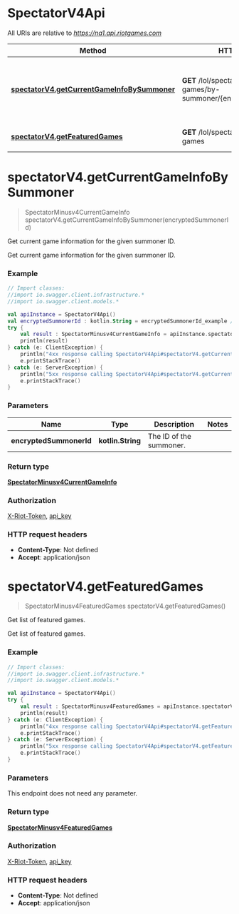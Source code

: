# SpectatorV4Api

All URIs are relative to *https://na1.api.riotgames.com*

Method | HTTP request | Description
------------- | ------------- | -------------
[**spectatorV4.getCurrentGameInfoBySummoner**](SpectatorV4Api.md#spectatorV4.getCurrentGameInfoBySummoner) | **GET** /lol/spectator/v4/active-games/by-summoner/{encryptedSummonerId} | Get current game information for the given summoner ID.
[**spectatorV4.getFeaturedGames**](SpectatorV4Api.md#spectatorV4.getFeaturedGames) | **GET** /lol/spectator/v4/featured-games | Get list of featured games.


<a name="spectatorV4.getCurrentGameInfoBySummoner"></a>
# **spectatorV4.getCurrentGameInfoBySummoner**
> SpectatorMinusv4CurrentGameInfo spectatorV4.getCurrentGameInfoBySummoner(encryptedSummonerId)

Get current game information for the given summoner ID.

Get current game information for the given summoner ID.

### Example
```kotlin
// Import classes:
//import io.swagger.client.infrastructure.*
//import io.swagger.client.models.*

val apiInstance = SpectatorV4Api()
val encryptedSummonerId : kotlin.String = encryptedSummonerId_example // kotlin.String | The ID of the summoner.
try {
    val result : SpectatorMinusv4CurrentGameInfo = apiInstance.spectatorV4.getCurrentGameInfoBySummoner(encryptedSummonerId)
    println(result)
} catch (e: ClientException) {
    println("4xx response calling SpectatorV4Api#spectatorV4.getCurrentGameInfoBySummoner")
    e.printStackTrace()
} catch (e: ServerException) {
    println("5xx response calling SpectatorV4Api#spectatorV4.getCurrentGameInfoBySummoner")
    e.printStackTrace()
}
```

### Parameters

Name | Type | Description  | Notes
------------- | ------------- | ------------- | -------------
 **encryptedSummonerId** | **kotlin.String**| The ID of the summoner. |

### Return type

[**SpectatorMinusv4CurrentGameInfo**](SpectatorMinusv4CurrentGameInfo.md)

### Authorization

[X-Riot-Token](../README.md#X-Riot-Token), [api_key](../README.md#api_key)

### HTTP request headers

 - **Content-Type**: Not defined
 - **Accept**: application/json

<a name="spectatorV4.getFeaturedGames"></a>
# **spectatorV4.getFeaturedGames**
> SpectatorMinusv4FeaturedGames spectatorV4.getFeaturedGames()

Get list of featured games.

Get list of featured games.

### Example
```kotlin
// Import classes:
//import io.swagger.client.infrastructure.*
//import io.swagger.client.models.*

val apiInstance = SpectatorV4Api()
try {
    val result : SpectatorMinusv4FeaturedGames = apiInstance.spectatorV4.getFeaturedGames()
    println(result)
} catch (e: ClientException) {
    println("4xx response calling SpectatorV4Api#spectatorV4.getFeaturedGames")
    e.printStackTrace()
} catch (e: ServerException) {
    println("5xx response calling SpectatorV4Api#spectatorV4.getFeaturedGames")
    e.printStackTrace()
}
```

### Parameters
This endpoint does not need any parameter.

### Return type

[**SpectatorMinusv4FeaturedGames**](SpectatorMinusv4FeaturedGames.md)

### Authorization

[X-Riot-Token](../README.md#X-Riot-Token), [api_key](../README.md#api_key)

### HTTP request headers

 - **Content-Type**: Not defined
 - **Accept**: application/json

